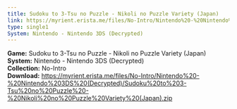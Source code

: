 ```yaml
---
title: Sudoku to 3-Tsu no Puzzle - Nikoli no Puzzle Variety (Japan)
link: https://myrient.erista.me/files/No-Intro/Nintendo%20-%20Nintendo%203DS%20(Decrypted)/Sudoku%20to%203-Tsu%20no%20Puzzle%20-%20Nikoli%20no%20Puzzle%20Variety%20(Japan).zip
type: single1
System: Nintendo - Nintendo 3DS (Decrypted)
---
```

<b>Game:</b> Sudoku to 3-Tsu no Puzzle - Nikoli no Puzzle Variety (Japan)<br>
<b>System:</b> Nintendo - Nintendo 3DS (Decrypted)<br>
<b>Collection:</b> No-Intro<br>
<b>Download:</b> https://myrient.erista.me/files/No-Intro/Nintendo%20-%20Nintendo%203DS%20(Decrypted)/Sudoku%20to%203-Tsu%20no%20Puzzle%20-%20Nikoli%20no%20Puzzle%20Variety%20(Japan).zip